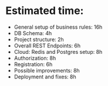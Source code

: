 # Estimated time:
- General setup of business rules: 16h
- DB Schema: 4h
- Project structure: 2h
- Overall REST Endpoints: 6h
- Cloud: Redis and Postgres setup: 8h
- Authorization: 8h
- Registration: 6h
- Possible improvements: 8h
- Deployment and fixes: 8h
